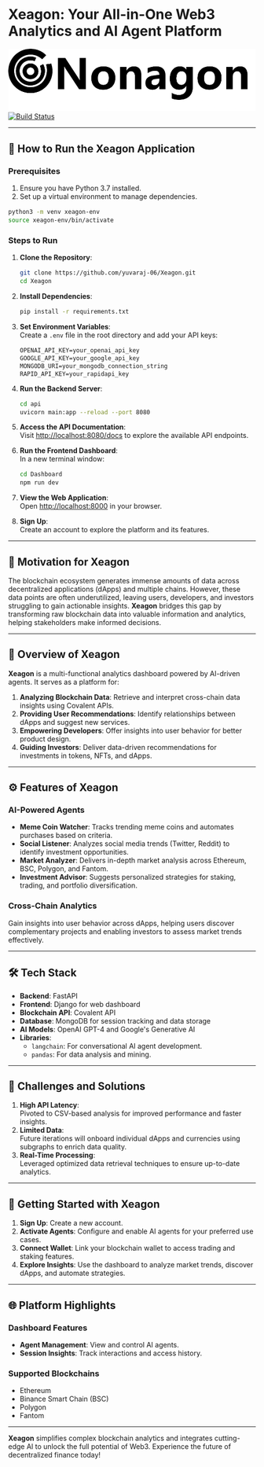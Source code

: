 # Xeagon: Your All-in-One Web3 Analytics and AI Agent Platform

[![Xeagon Logo](https://github.com/yuvaraj-06/Nonagon/blob/main/logo.png?raw=true)](https://github.com/yuvaraj-06/Nonagon/blob/main/logo.png?raw=true)  
[![Build Status](https://travis-ci.org/joemccann/dillinger.svg?branch=master)](https://travis-ci.org/joemccann/dillinger)
 

---

## 🚀 How to Run the Xeagon Application

### Prerequisites
1. Ensure you have Python 3.7 installed.
2. Set up a virtual environment to manage dependencies.

```bash
python3 -m venv xeagon-env
source xeagon-env/bin/activate
```

### Steps to Run
1. **Clone the Repository**:  
   ```bash
   git clone https://github.com/yuvaraj-06/Xeagon.git
   cd Xeagon
   ```

2. **Install Dependencies**:  
   ```bash
   pip install -r requirements.txt
   ```

3. **Set Environment Variables**:  
   Create a `.env` file in the root directory and add your API keys:  
   ```env
   OPENAI_API_KEY=your_openai_api_key
   GOOGLE_API_KEY=your_google_api_key
   MONGODB_URI=your_mongodb_connection_string
   RAPID_API_KEY=your_rapidapi_key
   ```

4. **Run the Backend Server**:  
   ```bash
   cd api
   uvicorn main:app --reload --port 8080
   ```

5. **Access the API Documentation**:  
   Visit [http://localhost:8080/docs](http://localhost:8080/docs) to explore the available API endpoints.

6. **Run the Frontend Dashboard**:  
   In a new terminal window:  
   ```bash
   cd Dashboard
   npm run dev
   ```

7. **View the Web Application**:  
   Open [http://localhost:8000](http://localhost:8000) in your browser.

8. **Sign Up**:  
   Create an account to explore the platform and its features.

---

## 🧭 Motivation for Xeagon

The blockchain ecosystem generates immense amounts of data across decentralized applications (dApps) and multiple chains. However, these data points are often underutilized, leaving users, developers, and investors struggling to gain actionable insights. **Xeagon** bridges this gap by transforming raw blockchain data into valuable information and analytics, helping stakeholders make informed decisions.

---

## 🌟 Overview of Xeagon

**Xeagon** is a multi-functional analytics dashboard powered by AI-driven agents. It serves as a platform for:  
1. **Analyzing Blockchain Data**: Retrieve and interpret cross-chain data insights using Covalent APIs.  
2. **Providing User Recommendations**: Identify relationships between dApps and suggest new services.  
3. **Empowering Developers**: Offer insights into user behavior for better product design.  
4. **Guiding Investors**: Deliver data-driven recommendations for investments in tokens, NFTs, and dApps.

---

## ⚙️ Features of Xeagon

### AI-Powered Agents
- **Meme Coin Watcher**: Tracks trending meme coins and automates purchases based on criteria.  
- **Social Listener**: Analyzes social media trends (Twitter, Reddit) to identify investment opportunities.  
- **Market Analyzer**: Delivers in-depth market analysis across Ethereum, BSC, Polygon, and Fantom.  
- **Investment Advisor**: Suggests personalized strategies for staking, trading, and portfolio diversification.

### Cross-Chain Analytics
Gain insights into user behavior across dApps, helping users discover complementary projects and enabling investors to assess market trends effectively.

---

## 🛠️ Tech Stack

- **Backend**: FastAPI  
- **Frontend**: Django for web dashboard  
- **Blockchain API**: Covalent API  
- **Database**: MongoDB for session tracking and data storage  
- **AI Models**: OpenAI GPT-4 and Google's Generative AI  
- **Libraries**:  
  - `langchain`: For conversational AI agent development.  
  - `pandas`: For data analysis and mining.

---

## 🔑 Challenges and Solutions

1. **High API Latency**:  
   Pivoted to CSV-based analysis for improved performance and faster insights.  
2. **Limited Data**:  
   Future iterations will onboard individual dApps and currencies using subgraphs to enrich data quality.  
3. **Real-Time Processing**:  
   Leveraged optimized data retrieval techniques to ensure up-to-date analytics.  

---

## 🎯 Getting Started with Xeagon

1. **Sign Up**: Create a new account.  
2. **Activate Agents**: Configure and enable AI agents for your preferred use cases.  
3. **Connect Wallet**: Link your blockchain wallet to access trading and staking features.  
4. **Explore Insights**: Use the dashboard to analyze market trends, discover dApps, and automate strategies.

---

## 🌐 Platform Highlights

### Dashboard Features
- **Agent Management**: View and control AI agents.  
- **Session Insights**: Track interactions and access history.  

### Supported Blockchains
- Ethereum  
- Binance Smart Chain (BSC)  
- Polygon  
- Fantom  

---

**Xeagon** simplifies complex blockchain analytics and integrates cutting-edge AI to unlock the full potential of Web3. Experience the future of decentralized finance today!